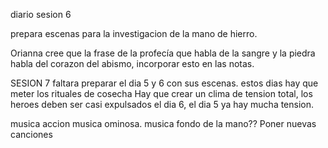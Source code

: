 diario sesion 6

prepara escenas para la investigacion de la mano de hierro.

Orianna cree que la frase de la profecía que habla de la sangre y la piedra habla del corazon del abismo, incorporar esto en las notas.

SESION 7
faltara preparar el dia 5 y 6 con sus escenas. 
estos dias hay que meter los rituales de cosecha
Hay que crear un clima de tension total, los heroes deben ser casi expulsados el dia 6, el dia 5 ya hay mucha tension.

musica accion
musica ominosa.
musica fondo de la mano??
Poner nuevas canciones



